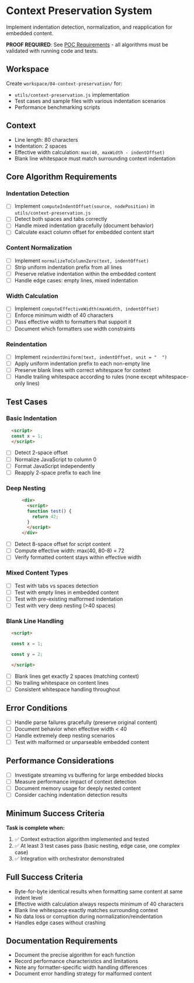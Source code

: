 # Context Preservation System

Implement indentation detection, normalization, and reapplication for embedded content.

**PROOF REQUIRED**: See [POC Requirements](../poc-requirements.md) - all algorithms must be validated with running code and tests.

## Workspace
Create `workspace/04-context-preservation/` for:
- `utils/context-preservation.js` implementation
- Test cases and sample files with various indentation scenarios
- Performance benchmarking scripts

## Context
- Line length: 80 characters
- Indentation: 2 spaces
- Effective width calculation: `max(40, maxWidth - indentOffset)`
- Blank line whitespace must match surrounding context indentation

## Core Algorithm Requirements

### Indentation Detection
- [ ] Implement `computeIndentOffset(source, nodePosition)` in `utils/context-preservation.js`
- [ ] Detect both spaces and tabs correctly
- [ ] Handle mixed indentation gracefully (document behavior)
- [ ] Calculate exact column offset for embedded content start

### Content Normalization  
- [ ] Implement `normalizeToColumnZero(text, indentOffset)`
- [ ] Strip uniform indentation prefix from all lines
- [ ] Preserve relative indentation within the embedded content
- [ ] Handle edge cases: empty lines, mixed indentation

### Width Calculation
- [ ] Implement `computeEffectiveWidth(maxWidth, indentOffset)`
- [ ] Enforce minimum width of 40 characters
- [ ] Pass effective width to formatters that support it
- [ ] Document which formatters use width constraints

### Reindentation
- [ ] Implement `reindentUniform(text, indentOffset, unit = "  ")`
- [ ] Apply uniform indentation prefix to each non-empty line
- [ ] Preserve blank lines with correct whitespace for context
- [ ] Handle trailing whitespace according to rules (none except whitespace-only lines)

## Test Cases

### Basic Indentation
```html
  <script>
  const x = 1;
  </script>
```
- [ ] Detect 2-space offset
- [ ] Normalize JavaScript to column 0
- [ ] Format JavaScript independently  
- [ ] Reapply 2-space prefix to each line

### Deep Nesting
```html
      <div>
        <script>
        function test() {
          return 42;
        }
        </script>
      </div>
```
- [ ] Detect 8-space offset for script content
- [ ] Compute effective width: max(40, 80-8) = 72
- [ ] Verify formatted content stays within effective width

### Mixed Content Types
- [ ] Test with tabs vs spaces detection
- [ ] Test with empty lines in embedded content
- [ ] Test with pre-existing malformed indentation
- [ ] Test with very deep nesting (>40 spaces)

### Blank Line Handling
```html
  <script>

  const x = 1;

  const y = 2;

  </script>
```
- [ ] Blank lines get exactly 2 spaces (matching context)
- [ ] No trailing whitespace on content lines
- [ ] Consistent whitespace handling throughout

## Error Conditions
- [ ] Handle parse failures gracefully (preserve original content)
- [ ] Document behavior when effective width < 40
- [ ] Handle extremely deep nesting scenarios
- [ ] Test with malformed or unparseable embedded content

## Performance Considerations  
- [ ] Investigate streaming vs buffering for large embedded blocks
- [ ] Measure performance impact of context detection
- [ ] Document memory usage for deeply nested content
- [ ] Consider caching indentation detection results

## Minimum Success Criteria  

**Task is complete when:**
1. ✅ Context extraction algorithm implemented and tested
2. ✅ At least 3 test cases pass (basic nesting, edge case, one complex case)
3. ✅ Integration with orchestrator demonstrated

## Full Success Criteria
- Byte-for-byte identical results when formatting same content at same indent level
- Effective width calculation always respects minimum of 40 characters
- Blank line whitespace exactly matches surrounding context
- No data loss or corruption during normalization/reindentation
- Handles edge cases without crashing

## Documentation Requirements
- Document the precise algorithm for each function
- Record performance characteristics and limitations
- Note any formatter-specific width handling differences  
- Document error handling strategy for malformed content